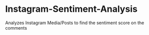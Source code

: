 # Instagram-Sentiment-Analysis
Analyzes Instagram Media/Posts to find the sentiment score on the comments
